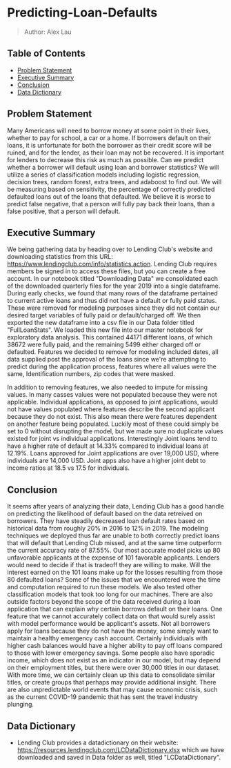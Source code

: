 # Predicting-Loan-Defaults

> Author: Alex Lau

## Table of Contents
- [Problem Statement](#Problem-Statement)
- [Executive Summary](#Executive-Summary)
- [Conclusion](#Conclusion)
- [Data Dictionary](#Data-Dictionary)

## Problem Statement

Many Americans will need to borrow money at some point in their lives, whether to pay for school, a car or a home. If borrowers default on their loans, it is unfortunate for both the borrower as their credit score will be ruined, and for the lender, as their loan may not be recovered. It is important for lenders to decrease this risk as much as possible. Can we predict whether a borrower will default using loan and borrower statistics? We will utilize a series of classification models including logistic regression, decision trees, random forest, extra trees, and adaboost to find out. We will be measuring based on sensitivity, the percentage of correctly predicted defaulted loans out of the loans that defaulted. We believe it is worse to predict false negative, that a person will fully pay back their loans, than a false positive, that a person will default. 

## Executive Summary

We being gathering data by heading over to Lending Club's website and downloading statistics from this URL: https://www.lendingclub.com/info/statistics.action. Lending Club requires members be signed in to access these files, but you can create a free account. In our notebook titled "Downloading Data" we consolidated each of the downloaded quarterly files for the year 2019 into a single dataframe. During early checks, we found that many rows of the dataframe pertained to current active loans and thus did not have a default or fully paid status. These were removed for modeling purposes since they did not contain our desired target variables of fully paid or default/charged off. We then exported the new dataframe into a csv file in our Data folder titled "FullLoanStats". We loaded this new file into our master notebook for exploratory data analysis. This contained 44171 different loans, of which 38672 were fully paid, and the remaining 5499 either charged off or defaulted. Features we decided to remove for modeling included dates, all data supplied post the approval of the loans since we're attempting to predict during the application process, features where all values were the same, Identification numbers, zip codes that were masked. 

In addition to removing features, we also needed to impute for missing values. In many casses values were not populated because they were not applicable. Individual applications, as opposed to joint applications, would not have values populated where features describe the second applicant because they do not exist. This also mean there were features dependent on another feature being populated. Luckily most of these could simply be set to 0 without disrupting the model, but we made sure no duplicate values existed for joint vs individual applications. Interestingly Joint loans tend to have a higher rate of default at 14.33% compared to individual loans at 12.19%. Loans approved for Joint applications are over 19,000 USD, where individuals are 14,000 USD. Joint apps also have a higher joint debt to income ratios at 18.5 vs 17.5 for individuals. 




## Conclusion

It seems after years of analyzing their data, Lending Club has a good handle on predicting the likelihood of default based on the data retreived on borrowers. They have steadily decreased loan default rates based on historical data from roughly 20% in 2016 to 12% in 2019. The modeling techniques we deployed thus far are unable to both correctly predict loans that will default that Lending Club missed, and at the same time outperform the current accuracy rate of 87.55%. Our most accurate model picks up 80 unfavorable applicants at the expense of 101 favorable applicants. Lenders would need to decide if that is tradeoff they are willing to make. Will the interest earned on the 101 loans make up for the losses resulting from those 80 defaulted loans? Some of the issues that we encountered were the time and computation required to run these models. We also tested other classification models that took too long for our machines. There are also outside factors beyond the scope of the data received during a loan application that can explain why certain borrows default on their loans. One feature that we cannot accurately collect data on that would surely assist with model performance would be applicant's assets. Not all borrowers apply for loans because they do not have the money, some simply want to maintain a healthy emergency cash account. Certainly individuals with higher cash balances would have a higher ability to pay off loans compared to those with lower emergency savings. Some people also have sporadic income, which does not exist as an indicator in our model, but may depend on their employment titles, but there were over 30,000 titles in our dataset. With more time, we can certainly clean up this data to consolidate similar titles, or create groups that perhaps may provide additional insight. There are also unpredictable world events that may cause economic crisis, such as the current COVID-19 pandemic that has sent the travel industry plunging.

## Data Dictionary

- Lending Club provides a datadictionary on their website: https://resources.lendingclub.com/LCDataDictionary.xlsx which we have downloaded and saved in Data folder as well, titled "LCDataDictionary".